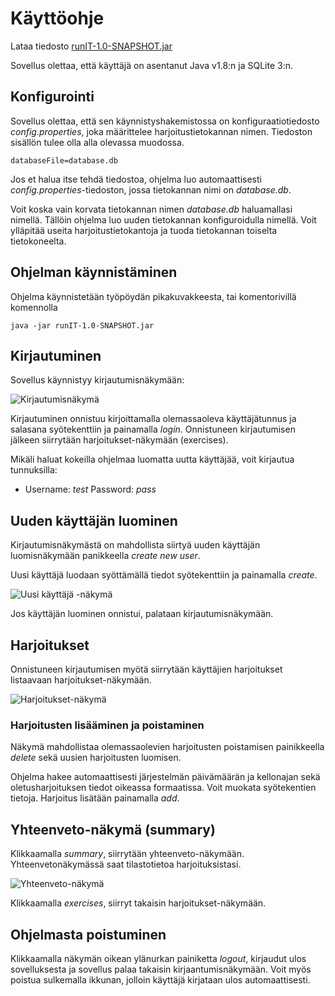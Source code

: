 # Käyttöohje

Lataa tiedosto [runIT-1.0-SNAPSHOT.jar](https://github.com/hajame/otm-harjoitustyo/releases/tag/v1.0)

Sovellus olettaa, että käyttäjä on asentanut Java v1.8:n ja SQLite 3:n.

## Konfigurointi

Sovellus olettaa, että sen käynnistyshakemistossa on konfiguraatiotiedosto _config.properties_, joka määrittelee harjoitustietokannan nimen. Tiedoston sisällön tulee olla alla olevassa muodossa. 

```
databaseFile=database.db
```
Jos et halua itse tehdä tiedostoa, ohjelma luo automaattisesti _config.properties_-tiedoston, jossa tietokannan nimi on _database.db_.

Voit koska vain korvata tietokannan nimen _database.db_ haluamallasi nimellä. Tällöin ohjelma luo uuden tietokannan konfiguroidulla nimellä. Voit ylläpitää useita harjoitustietokantoja ja tuoda tietokannan toiselta tietokoneelta.

## Ohjelman käynnistäminen

Ohjelma käynnistetään työpöydän pikakuvakkeesta, tai komentorivillä komennolla

```
java -jar runIT-1.0-SNAPSHOT.jar
```

## Kirjautuminen

Sovellus käynnistyy kirjautumisnäkymään:

![Kirjautumisnäkymä](https://github.com/hajame/otm-harjoitustyo/blob/master/dokumentaatio/kuvat/loginScreen.png)

Kirjautuminen onnistuu kirjoittamalla olemassaoleva käyttäjätunnus ja salasana syötekenttiin ja painamalla _login_. Onnistuneen kirjautumisen jälkeen siirrytään harjoitukset-näkymään (exercises).

Mikäli haluat kokeilla ohjelmaa luomatta uutta käyttäjää, voit kirjautua tunnuksilla: 
- Username: _test_ Password: _pass_

## Uuden käyttäjän luominen

Kirjautumisnäkymästä on mahdollista siirtyä uuden käyttäjän luomisnäkymään panikkeella _create new user_.

Uusi käyttäjä luodaan syöttämällä tiedot syötekenttiin ja painamalla _create_.


![Uusi käyttäjä -näkymä](https://github.com/hajame/otm-harjoitustyo/blob/master/dokumentaatio/kuvat/newUserSceen.png)

Jos käyttäjän luominen onnistui, palataan kirjautumisnäkymään.

## Harjoitukset

Onnistuneen kirjautumisen myötä siirrytään käyttäjien harjoitukset listaavaan harjoitukset-näkymään.

![Harjoitukset-näkymä](https://github.com/hajame/otm-harjoitustyo/blob/master/dokumentaatio/kuvat/exerciseView.png)

### Harjoitusten lisääminen ja poistaminen

Näkymä mahdollistaa olemassaolevien harjoitusten poistamisen painikkeella _delete_ sekä uusien harjoitusten luomisen. 

Ohjelma hakee automaattisesti järjestelmän päivämäärän ja kellonajan sekä oletusharjoituksen tiedot oikeassa formaatissa. Voit muokata syötekentien tietoja. Harjoitus lisätään painamalla _add_.

## Yhteenveto-näkymä (summary)
Klikkaamalla _summary_, siirrytään yhteenveto-näkymään. Yhteenvetonäkymässä saat tilastotietoa harjoituksistasi.

![Yhteenveto-näkymä](https://github.com/hajame/otm-harjoitustyo/blob/master/dokumentaatio/kuvat/summaryView.png)

Klikkaamalla _exercises_, siirryt takaisin harjoitukset-näkymään.

## Ohjelmasta poistuminen

Klikkaamalla näkymän oikean ylänurkan painiketta _logout_, kirjaudut ulos sovelluksesta ja sovellus palaa takaisin kirjaantumisnäkymään. Voit myös poistua sulkemalla ikkunan, jolloin käyttäjä kirjataan ulos automaattisesti.







